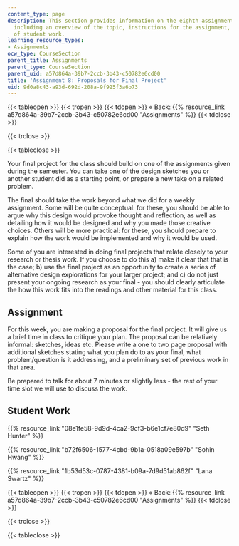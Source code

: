 ```yaml
---
content_type: page
description: This section provides information on the eighth assignment of the course,
  including an overview of the topic, instructions for the assignment, and examples
  of student work.
learning_resource_types:
- Assignments
ocw_type: CourseSection
parent_title: Assignments
parent_type: CourseSection
parent_uid: a57d864a-39b7-2ccb-3b43-c50782e6cd00
title: 'Assignment 8: Proposals for Final Project'
uid: 9d0a8c43-a93d-692d-208a-9f925f3a6b73
---
```


{{< tableopen >}}
{{< tropen >}}
{{< tdopen >}}
« Back: {{% resource_link a57d864a-39b7-2ccb-3b43-c50782e6cd00 "Assignments" %}}
{{< tdclose >}}

{{< trclose >}}

{{< tableclose >}}

Your final project for the class should build on one of the assignments given during the semester. You can take one of the design sketches you or another student did as a starting point, or prepare a new take on a related problem.

The final should take the work beyond what we did for a weekly assignment. Some will be quite conceptual: for these, you should be able to argue why this design would provoke thought and reflection, as well as detailing how it would be designed and why you made those creative choices. Others will be more practical: for these, you should prepare to explain how the work would be implemented and why it would be used.

Some of you are interested in doing final projects that relate closely to your research or thesis work. If you choose to do this a) make it clear that that is the case; b) use the final project as an opportunity to create a series of alternative design explorations for your larger project; and c) do not just present your ongoing research as your final - you should clearly articulate the how this work fits into the readings and other material for this class.

Assignment
----------

For this week, you are making a proposal for the final project. It will give us a brief time in class to critique your plan. The proposal can be relatively informal: sketches, ideas etc. Please write a one to two page proposal with additional sketches stating what you plan do to as your final, what problem/question is it addressing, and a preliminary set of previous work in that area.

Be prepared to talk for about 7 minutes or slightly less - the rest of your time slot we will use to discuss the work.

Student Work
------------

{{% resource_link "08e1fe58-9d9d-4ca2-9cf3-b6e1cf7e80d9" "Seth Hunter" %}}

{{% resource_link "b72f6506-1577-4cbd-9b1a-0518a09e597b" "Sohin Hwang" %}}

{{% resource_link "1b53d53c-0787-4381-b09a-7d9d51ab862f" "Lana Swartz" %}}

{{< tableopen >}}
{{< tropen >}}
{{< tdopen >}}
« Back: {{% resource_link a57d864a-39b7-2ccb-3b43-c50782e6cd00 "Assignments" %}}
{{< tdclose >}}

{{< trclose >}}

{{< tableclose >}}